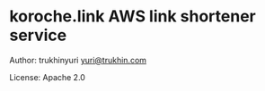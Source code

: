 # koroche.link AWS link shortener service

Author: trukhinyuri <yuri@trukhin.com>

License: Apache 2.0